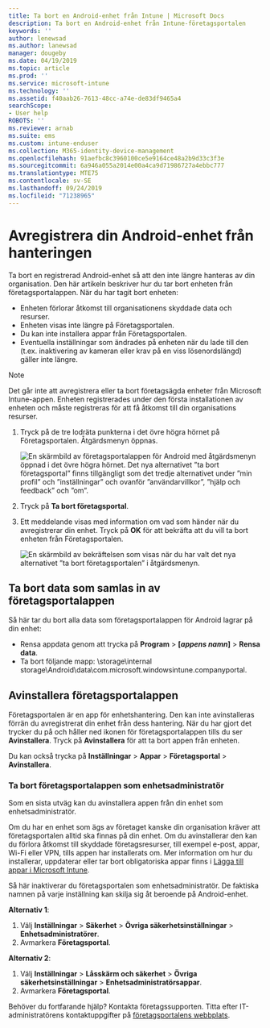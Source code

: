 ```yaml
---
title: Ta bort en Android-enhet från Intune | Microsoft Docs
description: Ta bort en Android-enhet från Intune-företagsportalen
keywords: ''
author: lenewsad
ms.author: lanewsad
manager: dougeby
ms.date: 04/19/2019
ms.topic: article
ms.prod: ''
ms.service: microsoft-intune
ms.technology: ''
ms.assetid: f40aab26-7613-48cc-a74e-de83df9465a4
searchScope:
- User help
ROBOTS: ''
ms.reviewer: arnab
ms.suite: ems
ms.custom: intune-enduser
ms.collection: M365-identity-device-management
ms.openlocfilehash: 91aefbc8c3960100ce5e9164ce48a2b9d33c3f3e
ms.sourcegitcommit: 6a946a055a2014e00a4ca9d71986727a4ebbc777
ms.translationtype: MTE75
ms.contentlocale: sv-SE
ms.lasthandoff: 09/24/2019
ms.locfileid: "71238965"
---
```

# <a name="unenroll-your-android-device-from-management"></a>Avregistrera din Android-enhet från hanteringen  

Ta bort en registrerad Android-enhet så att den inte längre hanteras av din organisation. Den här artikeln beskriver hur du tar bort enheten från företagsportalappen. När du har tagit bort enheten:  

* Enheten förlorar åtkomst till organisationens skyddade data och resurser.
* Enheten visas inte längre på Företagsportalen.
* Du kan inte installera appar från Företagsportalen.
* Eventuella inställningar som ändrades på enheten när du lade till den (t.ex. inaktivering av kameran eller krav på en viss lösenordslängd) gäller inte längre.  

> [!NOTE]
> Det går inte att avregistrera eller ta bort företagsägda enheter från Microsoft Intune-appen. Enheten registrerades under den första installationen av enheten och måste registreras för att få åtkomst till din organisations resurser.  

1. Tryck på de tre lodräta punkterna i det övre högra hörnet på Företagsportalen. Åtgärdsmenyn öppnas.

   ![En skärmbild av företagsportalappen för Android med åtgärdsmenyn öppnad i det övre högra hörnet. Det nya alternativet ”ta bort företagsportal” finns tillgängligt som det tredje alternativet under ”min profil” och ”inställningar” och ovanför ”användarvillkor”, ”hjälp och feedback” och ”om”.](./media/android_remove_cp_menu_action_after_1705.png)

2. Tryck på **Ta bort företagsportal**.  

3. Ett meddelande visas med information om vad som händer när du avregistrerar din enhet. Tryck på **OK** för att bekräfta att du vill ta bort enheten från Företagsportalen.

   ![En skärmbild av bekräftelsen som visas när du har valt det nya alternativet ”ta bort företagsportalen” i åtgärdsmenyn.](./media/android_remove_cp_menu_confirmation_after_1705.png)

## <a name="remove-data-collected-by-the-company-portal-app"></a>Ta bort data som samlas in av företagsportalappen  

Så här tar du bort alla data som företagsportalappen för Android lagrar på din enhet:

- Rensa appdata genom att trycka på **Program** > **[*appens namn*]**  > **Rensa data**.
- Ta bort följande mapp: \storage\internal storage\Android\data\com.microsoft.windowsintune.companyportal.

## <a name="uninstall-the-company-portal-app"></a>Avinstallera företagsportalappen

Företagsportalen är en app för enhetshantering. Den kan inte avinstalleras förrän du avregistrerat din enhet från dess hantering. När du har gjort det trycker du på och håller ned ikonen för företagsportalappen tills du ser **Avinstallera**. Tryck på **Avinstallera** för att ta bort appen från enheten.  

Du kan också trycka på **Inställningar** > **Appar** > **Företagsportal** > **Avinstallera**.  

### <a name="remove-the-company-portal-app-as-a-device-administrator"></a>Ta bort företagsportalappen som enhetsadministratör

Som en sista utväg kan du avinstallera appen från din enhet som enhetsadministratör.  

Om du har en enhet som ägs av företaget kanske din organisation kräver att företagsportalen alltid ska finnas på din enhet. Om du avinstallerar den kan du förlora åtkomst till skyddade företagsresurser, till exempel e-post, appar, Wi-Fi eller VPN, tills appen har installerats om. Mer information om hur du installerar, uppdaterar eller tar bort obligatoriska appar finns i [Lägga till appar i Microsoft Intune](https://docs.microsoft.com/intune/apps-add#apps-that-are-added-automatically-by-intune).  

Så här inaktiverar du företagsportalen som enhetsadministratör. De faktiska namnen på varje inställning kan skilja sig åt beroende på Android-enhet.  

**Alternativ 1**:  

1. Välj **Inställningar** > **Säkerhet** > **Övriga säkerhetsinställningar** > **Enhetsadministratörer**.  
2. Avmarkera **Företagsportal**.  

**Alternativ 2**:

1. Välj **Inställningar** > **Låsskärm och säkerhet** > **Övriga säkerhetsinställningar** > **Enhetsadministratörsappar**.
2. Avmarkera **Företagsportal**.

Behöver du fortfarande hjälp? Kontakta företagssupporten. Titta efter IT-administratörens kontaktuppgifter på [företagsportalens webbplats](https://go.microsoft.com/fwlink/?linkid=2010980).
